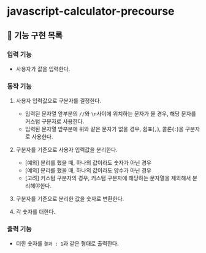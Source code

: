 # javascript-calculator-precourse

## 🔨 기능 구현 목록

### 입력 기능

- 사용자가 값을 입력한다.

### 동작 기능

1. 사용자 입력값으로 구분자를 결정한다.

   - 입력된 문자열 앞부분의 `//`와 `\n`사이에 위치하는 문자가 올 경우, 해당 문자를 커스텀 구분자로 사용한다.
   - 입력된 문자열 앞부분에 위와 같은 문자가 없을 경우, 쉼표(`,`), 콜론(`:`)을 구분자로 사용한다.

2. 구분자를 기준으로 사용자 입력값을 분리한다.
   - [예외] 분리를 했을 때, 하나의 값이라도 숫자가 아닌 경우
   - [예외] 분리를 했을 때, 하나의 값이라도 양수가 아닌 경우
   - [고려] 커스텀 구분자의 경우, 커스텀 구분자에 해당하는 문자열을 제외해서 분리해야한다.
3. 구분자를 기준으로 분리한 값을 숫자로 변환한다.
4. 각 숫자를 더한다.

### 출력 기능

- 더한 숫자를 `결과 : 1`과 같은 형태로 출력한다.
